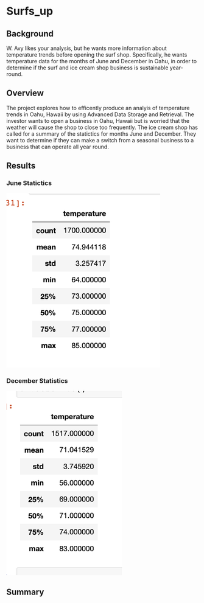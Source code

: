 # Surfs_up

## Background
W. Avy likes your analysis, but he wants more information about temperature trends before opening the surf shop. Specifically, he wants temperature data for the months of June and December in Oahu, in order to determine if the surf and ice cream shop business is sustainable year-round.

## Overview
The project explores how to efficently produce an analyis of temperature trends in Oahu, Hawaii by using Advanced Data Storage and Retrieval. The investor wants to open a business in Oahu, Hawaii but is worried that the weather will cause the shop to close too frequently. The ice cream shop has called for a summary of the statictics for months June and December. They want to determine if they can make a switch from a seasonal business to a business that can operate all year round. 

## Results

### June Statictics
![name-of-you-image](https://github.com/skinnytwinvale/Surfs_up/blob/69a929c3b0e1b8f026b463b5f5caedfbf41b2228/Resources/June%20Chart.png)


### December Statistics
![name-of-you-image](https://github.com/skinnytwinvale/Surfs_up/blob/7d4a5af6517d1e6a4331b69e4f4f135cd71a1c1f/Resources/December%20Chart.png)

## Summary

